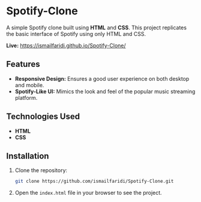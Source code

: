 # Spotify-Clone
A simple Spotify clone built using **HTML** and **CSS**.
This project replicates the basic interface of Spotify using only HTML and CSS.

**Live:** https://ismailfaridi.github.io/Spotify-Clone/

## Features
- **Responsive Design:** Ensures a good user experience on both desktop and mobile.
- **Spotify-Like UI:** Mimics the look and feel of the popular music streaming platform.

## Technologies Used
- **HTML**
- **CSS**

## Installation
1. Clone the repository:
    ```bash
    git clone https://github.com/ismailfaridi/Spotify-Clone.git
    ```
2. Open the `index.html` file in your browser to see the project.
